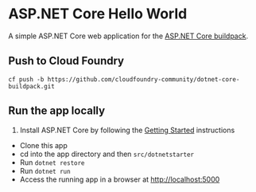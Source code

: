 # ASP.NET Core Hello World

A simple ASP.NET Core web application for the [ASP.NET Core buildpack][].

## Push to Cloud Foundry

```
cf push -b https://github.com/cloudfoundry-community/dotnet-core-buildpack.git
```

## Run the app locally

1. Install ASP.NET Core by following the [Getting Started][] instructions
+ Clone this app
+ cd into the app directory and then `src/dotnetstarter`
+ Run `dotnet restore`
+ Run `dotnet run`
+ Access the running app in a browser at [http://localhost:5000](http://localhost:5000)

[Getting Started]: http://docs.asp.net/en/latest/getting-started/index.html
[ASP.NET Core buildpack]: https://github.com/cloudfoundry-community/asp.net5-buildpack
